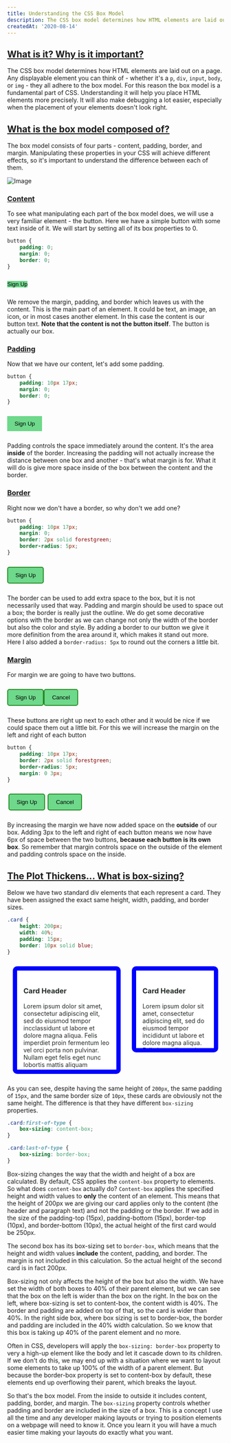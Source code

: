 ```yaml
---
title: Understanding the CSS Box Model
description: The CSS box model determines how HTML elements are laid out on a page.  Any displayable element you can think of adheres to the box model.  For this reason the box model is a fundamental part of CSS. Understanding it will help you place HTML elements more precisely.  It will also make debugging a lot easier.
createdAt: '2020-08-14'
---
```


## <a href="#what-is-it-why-is-it-important" id="what-is-it-why-is-it-important">What is it? Why is it important?</a>

The CSS box model determines how HTML elements are laid out on a page. Any displayable element you can think of - whether it's a `p`, `div`, `input`, `body`, or `img` - they all adhere to the box model. For this reason the box model is a fundamental part of CSS. Understanding it will help you place HTML elements more precisely. It will also make debugging a lot easier, especially when the placement of your elements doesn't look right.

## <a href="#what-is-the-box-model-composed-of" id="what-is-the-box-model-composed-of">What is the box model composed of?</a>

The box model consists of four parts - content, padding, border, and margin. Manipulating these properties in your CSS will achieve different effects, so it's important to understand the difference between each of them.

![Image](/img/blog/box-model.png)

### <a href="#content" id="content">Content</a>

To see what manipulating each part of the box model does, we will use a very familiar element - the button. Here we have a simple button with some text inside of it. We will start by setting all of its box properties to 0.

```css
button {
    padding: 0;
    margin: 0;
    border: 0;
}
```

<html>
    <style>
        .content-only {
            background-color: #6ED88B;
            color: #000000;
            padding: 0;
            margin: 0;
            border: 0;
        }
        .layout-spacing {
            margin: 25px 0;
        }
    </style>
    <div class="layout-spacing">
        <button class="content-only">Sign Up</button>
    </div>
</html>

We remove the margin, padding, and border which leaves us with the content. This is the main part of an element. It could be text, an image, an icon, or in most cases another element. In this case the content is our button text. **Note that the content is not the button itself**. The button is actually our box.

### <a href="#padding" id="padding">Padding</a>

Now that we have our content, let's add some padding.

```css
button {
    padding: 10px 17px;
    margin: 0;
    border: 0;
}
```

<html>
    <style>
        #add-padding {
            background-color: #6ED88B;
            color: #000000;
            padding: 10px 17px;
            margin: 0;
            border: 0;
        }
    </style>
    <div class="layout-spacing">
        <button id="add-padding">Sign Up</button>
    </div>
</html>

Padding controls the space immediately around the content. It's the area **inside** of the border. Increasing the padding will not actually increase the distance between one box and another - that's what margin is for. What it will do is give more space inside of the box between the content and the border.

### <a href="#border" id="border">Border</a>

Right now we don't have a border, so why don't we add one?

```css
button {
    padding: 10px 17px;
    margin: 0;
    border: 2px solid forestgreen;
    border-radius: 5px;
}
```

<html>
    <style>
        #add-border {
            background-color: #6ED88B;
            color: #000000;
            padding: 10px 17px;
            margin: 0;
            border: 2px solid forestgreen;
            border-radius: 5px;
        }
    </style>
    <div class="layout-spacing">
        <button id="add-border">Sign Up</button>
    </div>
</html>

The border can be used to add extra space to the box, but it is not necessarily used that way. Padding and margin should be used to space out a box; the border is really just the outline. We do get some decorative options with the border as we can change not only the width of the border but also the color and style. By adding a border to our button we give it more definition from the area around it, which makes it stand out more. Here I also added a `border-radius: 5px` to round out the corners a little bit.

### <a href="#margin" id="margin">Margin</a>

For margin we are going to have two buttons.

<html>
    <style>
        .no-margin {
            background-color: #6ED88B;
            color: #000000;
            padding: 10px 17px;
            margin: 0;
            border: 2px solid forestgreen;
            border-radius: 5px;
        }
    </style>
    <div class="layout-spacing">
        <button class="no-margin">Sign Up</button><button class="no-margin">Cancel</button>
    </div>
</html>

These buttons are right up next to each other and it would be nice if we could space them out a little bit. For this we will increase the margin on the left and right of each button

```css
button {
    padding: 10px 17px;
    border: 2px solid forestgreen;
    border-radius: 5px;
    margin: 0 3px;
}
```

<html>
    <style>
        .add-margin {
            background-color: #6ED88B;
            color: #000000;
            padding: 10px 17px;
            margin: 0 3px;
            border: 2px solid forestgreen;
            border-radius: 5px;
        }
    </style>
    <div class="layout-spacing">
        <button class="add-margin">Sign Up</button><button class="add-margin">Cancel</button>
    </div>
</html>

By increasing the margin we have now added space on the **outside** of our box. Adding 3px to the left and right of each button means we now have 6px of space between the two buttons, **because each button is its own box**. So remember that margin controls space on the outside of the element and padding controls space on the inside.

## <a href="#what-is-box-sizing" id="what-is-box-sizing">The Plot Thickens... What is box-sizing?</a>

Below we have two standard div elements that each represent a card. They have been assigned the exact same height, width, padding, and border sizes.

```css
.card {
    height: 200px;
    width: 40%;
    padding: 15px;
    border: 10px solid blue;
}
```

<html>
    <style>
        .example-card {
            background-color: #fff;
            color: #252C27;
            padding: 15px;
            border-radius: 10px;
            width: 40%;
            height: 200px;
            border: 10px solid blue;
            overflow: hidden;
        }
        .example-card:first-of-type {
            box-sizing: content-box;
        }
        .example-card:last-of-type {
            box-sizing: border-box;
        }
    </style>
    <div style="display: flex; justify-content: space-around;" class="layout-spacing">
        <div class="example-card">
            <h3>Card Header</h3>
            <p>Lorem ipsum dolor sit amet, consectetur adipiscing elit, sed do eiusmod tempor incclassidunt ut labore et dolore magna aliqua. Felis imperdiet proin fermentum leo vel orci porta non pulvinar. Nullam eget felis eget nunc lobortis mattis aliquam faucibus.</p>
        </div>
        <div class="example-card">
            <h3>Card Header</h3>
            <p>Lorem ipsum dolor sit amet, consectetur adipiscing elit, sed do eiusmod tempor incididunt ut labore et dolore magna aliqua. Felis imperdiet proin fermentum leo vel orci porta non pulvinar. Nullam eget felis eget nunc lobortis mattis aliquam faucibus.</p>
        </div> 
    </div>   
</html>

As you can see, despite having the same height of `200px`, the same padding of `15px`, and the same border size of `10px`, these cards are obviously not the same height. The difference is that they have different `box-sizing` properties.

```css
.card:first-of-type {
    box-sizing: content-box;
}

.card:last-of-type {
    box-sizing: border-box;
}
```

Box-sizing changes the way that the width and height of a box are calculated. By default, CSS applies the `content-box` property to elements. So what does `content-box` actually do? `Content-box` applies the specified height and width values to **only** the content of an element. This means that the height of 200px we are giving our card applies only to the content (the header and paragraph text) and not the padding or the border. If we add in the size of the padding-top (15px), padding-bottom (15px), border-top (10px), and border-bottom (10px), the actual height of the first card would be 250px.

The second box has its box-sizing set to `border-box`, which means that the height and width values **include** the content, padding, and border. The margin is not included in this calculation. So the actual height of the second card is in fact 200px.

Box-sizing not only affects the height of the box but also the width. We have set the width of both boxes to 40% of their parent element, but we can see that the box on the left is wider than the box on the right. In the box on the left, where box-sizing is set to content-box, the content width is 40%. The border and padding are added on top of that, so the card is wider than 40%. In the right side box, where box sizing is set to border-box, the border and padding are included in the 40% width calculation. So we know that this box is taking up 40% of the parent element and no more.

Often in CSS, developers will apply the `box-sizing: border-box` property to very a high-up element like the body and let it cascade down to its children. If we don't do this, we may end up with a situation where we want to layout some elements to take up 100% of the width of a parent element. But because the border-box property is set to content-box by default, these elements end up overflowing their parent, which breaks the layout.

So that's the box model. From the inside to outside it includes content, padding, border, and margin. The `box-sizing` property controls whether padding and border are included in the size of a box. This is a concept I use all the time and any developer making layouts or trying to position elements on a webpage will need to know it. Once you learn it you will have a much easier time making your layouts do exactly what you want.

